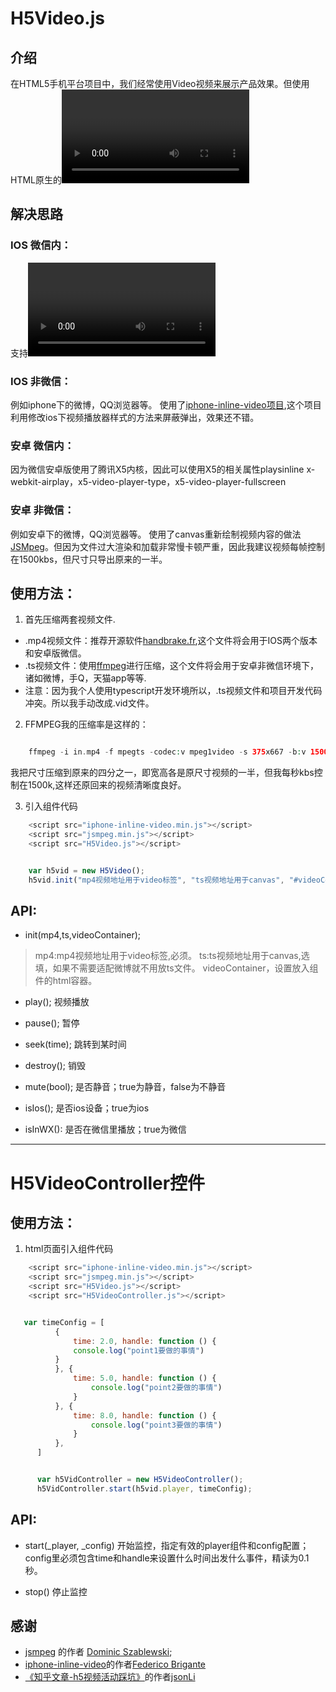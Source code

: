# H5Video.js

## 介绍

在HTML5手机平台项目中，我们经常使用Video视频来展示产品效果。但使用HTML原生的<video>标签，在手机端弹出播放等问题。这样我们无法自定义播放内容的样式以及增加互动效果。在过去我们使用序列帧来代替视频，但序列帧导致的文件大小非常惊人，而且画质也并非尽如人意。
我整理这个播放组件的目的就是提供一套目前来说在微信、微博等各类浏览器以及安卓IOS各系统下的兼容方案。旨在不弹出播放。并在目前主流手机内播放效率流程的最优解。

## 解决思路

### IOS 微信内：
支持<video>的webkit-playsinline属性，因此直接使用

### IOS 非微信：
例如iphone下的微博，QQ浏览器等。
使用了[iphone-inline-video项目](https://github.com/bfred-it/iphone-inline-video),这个项目利用修改ios下视频播放器样式的方法来屏蔽弹出，效果还不错。

### 安卓 微信内：
因为微信安卓版使用了腾讯X5内核，因此可以使用X5的相关属性playsinline x-webkit-airplay，x5-video-player-type，x5-video-player-fullscreen

### 安卓 非微信：
例如安卓下的微博，QQ浏览器等。
使用了canvas重新绘制视频内容的做法[JSMpeg](https://github.com/phoboslab/jsmpeg)。但因为文件过大渲染和加载非常慢卡顿严重，因此我建议视频每帧控制在1500kbs，但尺寸只导出原来的一半。

## 使用方法：

1. 首先压缩两套视频文件.
- .mp4视频文件：推荐开源软件[handbrake.fr](https://handbrake.fr/),这个文件将会用于IOS两个版本和安卓版微信。
- .ts视频文件：使用[ffmpeg](https://ffmpeg.org/)进行压缩，这个文件将会用于安卓非微信环境下，诸如微博，手Q，天猫app等等.
- 注意：因为我个人使用typescript开发环境所以，.ts视频文件和项目开发代码冲突。所以我手动改成.vid文件。

2. FFMPEG我的压缩率是这样的：

```php

    ffmpeg -i in.mp4 -f mpegts -codec:v mpeg1video -s 375x667 -b:v 1500k -r 30 -bf 0 -codec:a mp2 -ar 44100 -ac 1 -b:a 128k out_qurt.ts

```

我把尺寸压缩到原来的四分之一，即宽高各是原尺寸视频的一半，但我每秒kbs控制在1500k,这样还原回来的视频清晰度良好。

3. 引入组件代码

```php
    <script src="iphone-inline-video.min.js"></script>
    <script src="jsmpeg.min.js"></script>
    <script src="H5Video.js"></script>

```


```javascript

    var h5vid = new H5Video();
    h5vid.init("mp4视频地址用于video标签", "ts视频地址用于canvas", "#videoContainer");

```

## API:
- init(mp4,ts,videoContainer);
 > mp4:mp4视频地址用于video标签,必须。
 > ts:ts视频地址用于canvas,选填，如果不需要适配微博就不用放ts文件。
 > videoContainer，设置放入组件的html容器。


- play();
视频播放

- pause();
暂停

- seek(time);
跳转到某时间

- destroy();
销毁

- mute(bool);
是否静音；true为静音，false为不静音

- isIos();
是否ios设备；true为ios

- isInWX():
是否在微信里播放；true为微信

---
# H5VideoController控件
## 使用方法：

1. html页面引入组件代码

```php
    <script src="iphone-inline-video.min.js"></script>
    <script src="jsmpeg.min.js"></script>
    <script src="H5Video.js"></script>
    <script src="H5VideoController.js"></script>


```



```javascript

   var timeConfig = [
          {
              time: 2.0, handle: function () {
              console.log("point1要做的事情")
          }
          }, {
              time: 5.0, handle: function () {
                  console.log("point2要做的事情")
              }
          }, {
              time: 8.0, handle: function () {
                  console.log("point3要做的事情")
              }
          },
      ]


      var h5VidController = new H5VideoController();
      h5VidController.start(h5vid.player, timeConfig);

```
## API:
- start(_player, _config)
开始监控，指定有效的player组件和config配置；config里必须包含time和handle来设置什么时间出发什么事件，精读为0.1秒。

- stop()
停止监控


## 感谢
- [jsmpeg](https://github.com/phoboslab/jsmpeg) 的作者 [Dominic Szablewski](https://github.com/phoboslab);
- [iphone-inline-video](https://github.com/bfred-it/iphone-inline-video)的作者[Federico Brigante](https://github.com/bfred-it)
- [《知乎文章-h5视频活动踩坑》](https://zhuanlan.zhihu.com/p/33693226)的作者[jsonLi](https://www.zhihu.com/people/li-yan-47-93/activities)



